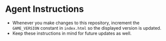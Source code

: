 # Agent Instructions

- Whenever you make changes to this repository, increment the `GAME_VERSION` constant in `index.html` so the displayed version is updated.
- Keep these instructions in mind for future updates as well.
